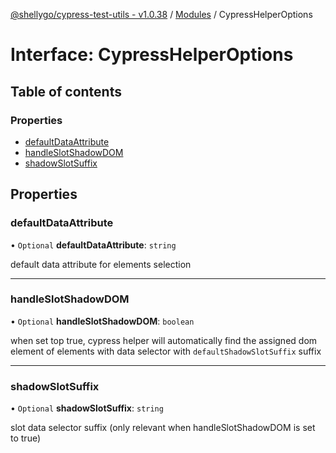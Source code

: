 [@shellygo/cypress-test-utils - v1.0.38](../README.md) / [Modules](../modules.md) / CypressHelperOptions

# Interface: CypressHelperOptions

## Table of contents

### Properties

- [defaultDataAttribute](CypressHelperOptions.md#defaultdataattribute)
- [handleSlotShadowDOM](CypressHelperOptions.md#handleslotshadowdom)
- [shadowSlotSuffix](CypressHelperOptions.md#shadowslotsuffix)

## Properties

### defaultDataAttribute

• `Optional` **defaultDataAttribute**: `string`

default data attribute for elements selection

___

### handleSlotShadowDOM

• `Optional` **handleSlotShadowDOM**: `boolean`

when set top true, cypress helper will automatically find the assigned dom element of elements with data selector
with `defaultShadowSlotSuffix` suffix

___

### shadowSlotSuffix

• `Optional` **shadowSlotSuffix**: `string`

slot data selector suffix (only relevant when handleSlotShadowDOM  is set to true)
